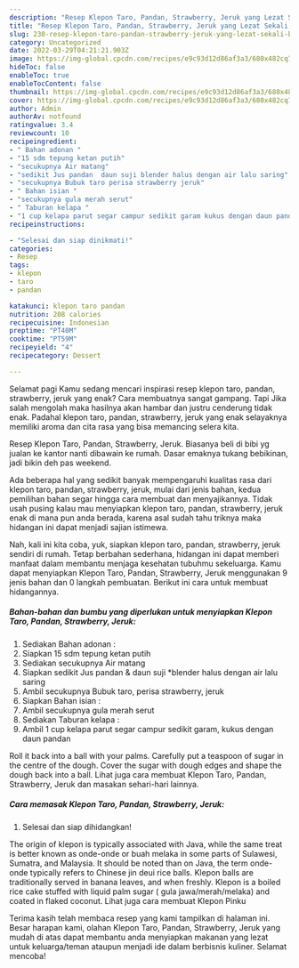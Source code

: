 ```yaml
---
description: "Resep Klepon Taro, Pandan, Strawberry, Jeruk yang Lezat Sekali, Buat Buka Puasa Lezat Sekali"
title: "Resep Klepon Taro, Pandan, Strawberry, Jeruk yang Lezat Sekali, Buat Buka Puasa Lezat Sekali"
slug: 230-resep-klepon-taro-pandan-strawberry-jeruk-yang-lezat-sekali-buat-buka-puasa-lezat-sekali
category: Uncategorized
date: 2022-03-29T04:21:21.903Z
image: https://img-global.cpcdn.com/recipes/e9c93d12d86af3a3/680x482cq70/klepon-taro-pandan-strawberry-jeruk-foto-resep-utama.jpg
hideToc: false
enableToc: true
enableTocContent: false
thumbnail: https://img-global.cpcdn.com/recipes/e9c93d12d86af3a3/680x482cq70/klepon-taro-pandan-strawberry-jeruk-foto-resep-utama.jpg
cover: https://img-global.cpcdn.com/recipes/e9c93d12d86af3a3/680x482cq70/klepon-taro-pandan-strawberry-jeruk-foto-resep-utama.jpg
author: Admin
authorAv: notfound
ratingvalue: 3.4
reviewcount: 10
recipeingredient:
- " Bahan adonan "
- "15 sdm tepung ketan putih"
- "secukupnya Air matang"
- "sedikit Jus pandan  daun suji blender halus dengan air lalu saring"
- "secukupnya Bubuk taro perisa strawberry jeruk"
- " Bahan isian "
- "secukupnya gula merah serut"
- " Taburan kelapa "
- "1 cup kelapa parut segar campur sedikit garam kukus dengan daun pandan"
recipeinstructions:

- "Selesai dan siap dinikmati!"
categories:
- Resep
tags:
- klepon
- taro
- pandan

katakunci: klepon taro pandan 
nutrition: 208 calories
recipecuisine: Indonesian
preptime: "PT40M"
cooktime: "PT59M"
recipeyield: "4"
recipecategory: Dessert

---
```



Selamat pagi Kamu sedang mencari inspirasi resep klepon taro, pandan, strawberry, jeruk yang enak? Cara membuatnya sangat gampang. Tapi Jika salah mengolah maka hasilnya akan hambar dan justru cenderung tidak enak. Padahal klepon taro, pandan, strawberry, jeruk yang enak selayaknya memiliki aroma dan cita rasa yang bisa memancing selera kita.


Resep Klepon Taro, Pandan, Strawberry, Jeruk. Biasanya beli di bibi yg jualan ke kantor nanti dibawain ke rumah. Dasar emaknya tukang bebikinan, jadi bikin deh pas weekend.

Ada beberapa hal yang sedikit banyak mempengaruhi kualitas rasa dari klepon taro, pandan, strawberry, jeruk, mulai dari jenis bahan, kedua pemilihan bahan segar hingga cara membuat dan menyajikannya. Tidak usah pusing kalau mau menyiapkan klepon taro, pandan, strawberry, jeruk enak di mana pun anda berada, karena asal sudah tahu triknya maka hidangan ini dapat menjadi sajian istimewa.


Nah, kali ini kita coba, yuk, siapkan klepon taro, pandan, strawberry, jeruk sendiri di rumah. Tetap berbahan sederhana, hidangan ini dapat memberi manfaat dalam membantu menjaga kesehatan tubuhmu sekeluarga. Kamu dapat menyiapkan Klepon Taro, Pandan, Strawberry, Jeruk menggunakan 9 jenis bahan dan 0 langkah pembuatan. Berikut ini cara untuk membuat hidangannya.

<!--inarticleads1-->

##### Bahan-bahan dan bumbu yang diperlukan untuk menyiapkan Klepon Taro, Pandan, Strawberry, Jeruk:

1. Sediakan  Bahan adonan :
1. Siapkan 15 sdm tepung ketan putih
1. Sediakan secukupnya Air matang
1. Siapkan sedikit Jus pandan &amp; daun suji *blender halus dengan air lalu saring
1. Ambil secukupnya Bubuk taro, perisa strawberry, jeruk
1. Siapkan  Bahan isian :
1. Ambil secukupnya gula merah serut
1. Sediakan  Taburan kelapa :
1. Ambil 1 cup kelapa parut segar campur sedikit garam, kukus dengan daun pandan


Roll it back into a ball with your palms. Carefully put a teaspoon of sugar in the centre of the dough. Cover the sugar with dough edges and shape the dough back into a ball. Lihat juga cara membuat Klepon Taro, Pandan, Strawberry, Jeruk dan masakan sehari-hari lainnya. 

<!--inarticleads2-->

##### Cara memasak Klepon Taro, Pandan, Strawberry, Jeruk:


1. Selesai dan siap dihidangkan!

The origin of klepon is typically associated with Java, while the same treat is better known as onde-onde or buah melaka in some parts of Sulawesi, Sumatra, and Malaysia. It should be noted than on Java, the term onde-onde typically refers to Chinese jin deui rice balls. Klepon balls are traditionally served in banana leaves, and when freshly. Klepon is a boiled rice cake stuffed with liquid palm sugar ( gula jawa/merah/melaka) and coated in flaked coconut. Lihat juga cara membuat Klepon Pinku 

Terima kasih telah membaca resep yang kami tampilkan di halaman ini. Besar harapan kami, olahan Klepon Taro, Pandan, Strawberry, Jeruk yang mudah di atas dapat membantu anda menyiapkan makanan yang lezat untuk keluarga/teman ataupun menjadi ide dalam berbisnis kuliner. Selamat mencoba!
